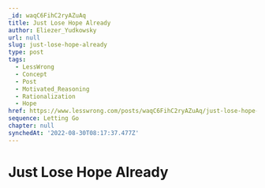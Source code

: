 ```yaml
---
_id: waqC6FihC2ryAZuAq
title: Just Lose Hope Already
author: Eliezer_Yudkowsky
url: null
slug: just-lose-hope-already
type: post
tags:
  - LessWrong
  - Concept
  - Post
  - Motivated_Reasoning
  - Rationalization
  - Hope
href: https://www.lesswrong.com/posts/waqC6FihC2ryAZuAq/just-lose-hope-already
sequence: Letting Go
chapter: null
synchedAt: '2022-08-30T08:17:37.477Z'
---
```


# Just Lose Hope Already
